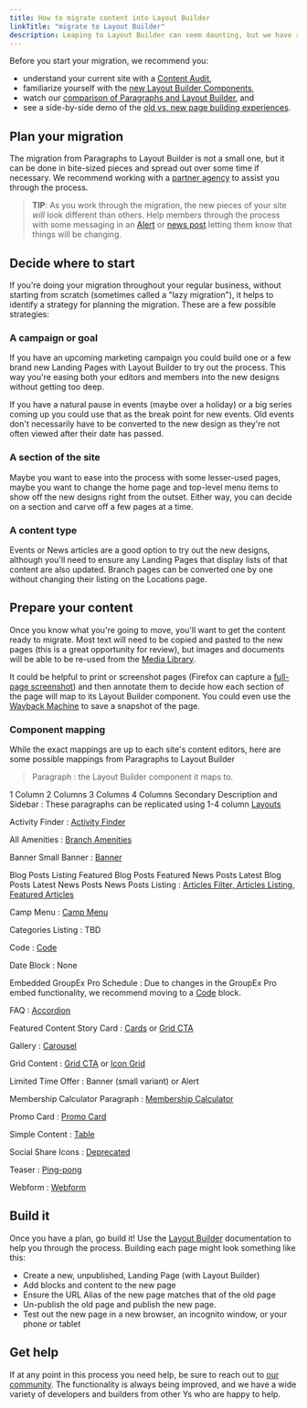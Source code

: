 ```yaml
---
title: How to migrate content into Layout Builder
linkTitle: "migrate to Layout Builder"
description: Leaping to Layout Builder can seem daunting, but we have resources to help.
---
```


Before you start your migration, we recommend you:

- understand your current site with a [Content Audit](../content-audit),
- familiarize yourself with the [new Layout Builder Components](../../user-documentation/layout-builder/),
- watch our [comparison of Paragraphs and Layout Builder](https://youtu.be/YdYaYE0bd6w?t=794&si=xPvRoLM0O-VxABDZ), and
- see a side-by-side demo of the [old vs. new page building experiences](https://youtu.be/jrRY3q2lP4s).

## Plan your migration

The migration from Paragraphs to Layout Builder is not a small one, but it can be done in bite-sized pieces and spread out over some time if necessary. We recommend working with a [partner agency](https://ds.ymca.org/partners) to assist you through the process.

> **TIP**: As you work through the migration, the new pieces of your site _will_ look different than others. Help members through the process with some messaging in an [Alert](../../user-documentation/content-types/alert) or [news post](../../user-documentation/content-types/lb-article) letting them know that things will be changing.

## Decide where to start

If you're doing your migration throughout your regular business, without starting from scratch (sometimes called a "lazy migration"), it helps to identify a strategy for planning the migration. These are a few possible strategies:

### A campaign or goal

If you have an upcoming marketing campaign you could build one or a few brand new Landing Pages with Layout Builder to try out the process. This way you're easing both your editors and members into the new designs without getting too deep.

If you have a natural pause in events (maybe over a holiday) or a big series coming up you could use that as the break point for new events. Old events don't necessarily have to be converted to the new design as they're not often viewed after their date has passed.

### A section of the site

Maybe you want to ease into the process with some lesser-used pages, maybe you want to change the home page and top-level menu items to show off the new designs right from the outset. Either way, you can decide on a section and carve off a few pages at a time.

### A content type

Events or News articles are a good option to try out the new designs, although you'll need to ensure any Landing Pages that display lists of that content are also updated. Branch pages can be converted one by one without changing their listing on the Locations page.

## Prepare your content

Once you know what you're going to move, you'll want to get the content ready to migrate. Most text will need to be copied and pasted to the new pages (this is a great opportunity for review), but images and documents will be able to be re-used from the [Media Library](../../user-documentation/media).

It could be helpful to print or screenshot pages (Firefox can capture a [full-page screenshot](https://support.mozilla.org/en-US/kb/take-screenshots-firefox)) and then annotate them to decide how each section of the page will map to its Layout Builder component. You could even use the [Wayback Machine](https://web.archive.org/) to save a snapshot of the page.

### Component mapping

While the exact mappings are up to each site's content editors, here are some possible mappings from Paragraphs to Layout Builder

> Paragraph
> : the Layout Builder component it maps to.

1 Column
2 Columns
3 Columns
4 Columns
Secondary Description and Sidebar
: These paragraphs can be replicated using 1-4 column [Layouts](../../user-documentation/layout-builder/#layouts)

Activity Finder
: [Activity Finder](../../user-documentation/layout-builder/activity-finder)

All Amenities
: [Branch Amenities](../../user-documentation/content-types/branch/#layout-builder-blocks)

Banner
Small Banner
: [Banner](../../user-documentation/layout-builder/banner)

Blog Posts Listing
Featured Blog Posts
Featured News Posts
Latest Blog Posts
Latest News Posts
News Posts Listing
: [Articles Filter, Articles Listing, Featured Articles](../../user-documentation/layout-builder/article-views)

Camp Menu
: [Camp Menu](../../user-documentation/content-types/camp/#camp-menus)

Categories Listing
: TBD

Code
: [Code](../../user-documentation/layout-builder/code)

Date Block
: None

Embedded GroupEx Pro Schedule
: Due to changes in the GroupEx Pro embed functionality, we recommend moving to a [Code](../../user-documentation/layout-builder/code) block.

FAQ
: [Accordion](../../user-documentation/layout-builder/accordion)

Featured Content
Story Card
: [Cards](../../user-documentation/layout-builder/cards) or [Grid CTA](../../user-documentation/layout-builder/grid-cta)

Gallery
: [Carousel](../../user-documentation/layout-builder/carousel)

Grid Content
: [Grid CTA](../../user-documentation/layout-builder/grid-cta) or [Icon Grid](../../user-documentation/layout-builder/icon-grid)

Limited Time Offer
: Banner (small variant) or Alert

Membership Calculator Paragraph
: [Membership Calculator](../../user-documentation/membership)

Promo Card
: [Promo Card](../../user-documentation/layout-builder/promo-card)

Simple Content
: [Table](../../user-documentation/layout-builder/table)

Social Share Icons
: [Deprecated](../../user-documentation/paragraphs/social-share-icons)

Teaser
: [Ping-pong](../../user-documentation/layout-builder/ping-pong)

Webform
: [Webform](../../user-documentation/layout-builder/webform)

## Build it

Once you have a plan, go build it! Use the [Layout Builder](../../user-documentation/layout-builder) documentation to help you through the process. Building each page might look something like this:

- Create a new, unpublished, Landing Page (with Layout Builder)
- Add blocks and content to the new page
- Ensure the URL Alias of the new page matches that of the old page
- Un-publish the old page and publish the new page.
- Test out the new page in a new browser, an incognito window, or your phone or tablet

## Get help

If at any point in this process you need help, be sure to reach out to [our community](../../../community). The functionality is always being improved, and we have a wide variety of developers and builders from other Ys who are happy to help.
